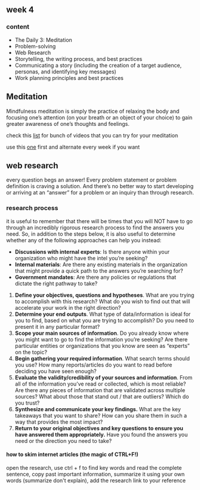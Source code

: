 ## week 4

### content
- The Daily 3: Meditation
- Problem-solving
- Web Research
- Storytelling, the writing process, and best practices
- Communicating a story (including the creation of a target audience, personas, and identifying key messages)
- Work planning principles and best practices

## Meditation
Mindfulness meditation is simply the practice of relaxing the body and focusing one’s attention (on your breath or an object of your choice) to gain greater awareness of one’s thoughts and feelings.

check this [list](https://www.youtube.com/results?search_query=short+meditation+for+college+students) for bunch of videos that you can try for your meditation 

use this [one](https://youtu.be/inpok4MKVLM) first and alternate every week if you want

## web research
every question begs an answer! Every problem statement or problem definition is craving a solution. And there’s no better way to start developing or arriving at an “answer” for a problem or an inquiry than through research.

### research process

it is useful to remember that there will be times that you will NOT have to go through an incredibly rigorous research process to find the answers you need. So, in addition to the steps below, it is also useful to determine whether any of the following approaches can help you instead:

- **Discussions with internal experts**: Is there anyone within your organization who might have the intel you’re seeking?
- **Internal materials**: Are there any existing materials in the organization that might provide a quick path to the answers you’re searching for?
- **Government mandates**: Are there any policies or regulations that dictate the right pathway to take?

1. **Define your objectives, questions and hypotheses**. What are you trying to accomplish with this research? What do you wish to find out that will accelerate your work in the right direction?
2. **Determine your end outputs**. What type of data/information is ideal for you to find, based on what you are trying to accomplish? Do you need to present it in any particular format?
3. **Scope your main sources of information**. Do you already know where you might want to go to find the information you’re seeking? Are there particular entities or organizations that you know are seen as “experts” on the topic?
4. **Begin gathering your required information**. What search terms should you use? How many reports/articles do you want to read before deciding you have seen enough?
5. **Evaluate the validity/credibility of your sources and information**. From all of the information you’ve read or collected, which is most reliable? Are there any pieces of information that are validated across multiple sources? What about those that stand out / that are outliers? Which do you trust?
6. **Synthesize and communicate your key findings.** What are the key takeaways that you want to share? How can you share them in such a way that provides the most impact?
7. **Return to your original objectives and key questions to ensure you have answered them appropriately.** Have you found the answers you need or the direction you need to take?

#### how to skim internet articles (the magic of CTRL+F!)
open the research, use ctrl + f to find key words and read the complete sentence, copy past important information, summarize it using your own words (summarize don't explain), add the research link to your reference
